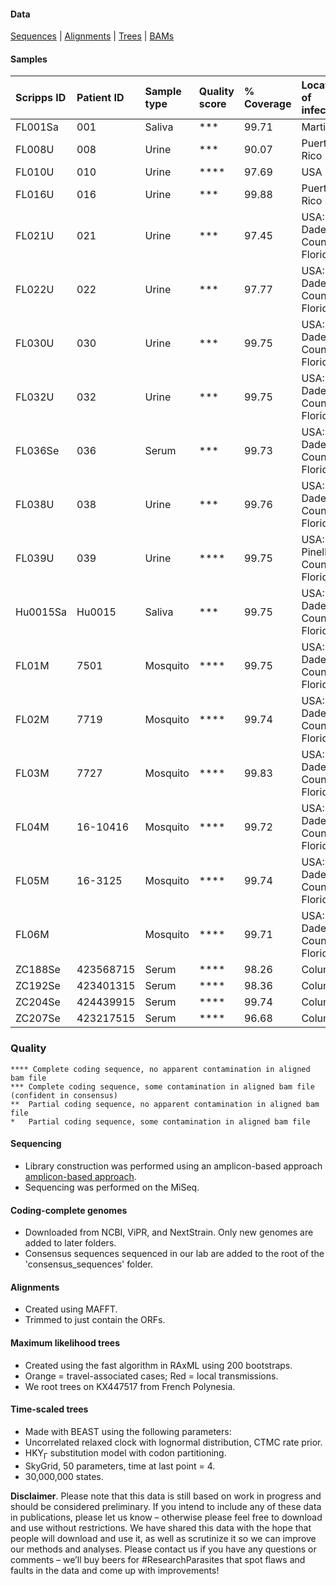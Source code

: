 #### Data
[Sequences](https://github.com/andersen-lab/zika-florida/tree/master/consensus_sequences) | [Alignments](https://github.com/andersen-lab/zika-florida/tree/master/alignments) | [Trees](https://github.com/andersen-lab/zika-florida/tree/master/trees) | [BAMs](https://www.dropbox.com/sh/87bnqj83mwgw8br/AADWjkfL5bZ22XvemlMOUhBOa?dl=0)

#### Samples

| Scripps ID | Patient ID | Sample type | Quality score | % Coverage |Location of infection     |
| :---       |       :--- | :---        | :---          |       :--- |:---                      |
| FL001Sa    |        001 | Saliva      | ***           |      99.71 |Martinique                |
| FL008U     |        008 | Urine       | ***           |      90.07 |Puerto Rico               |
| FL010U     |        010 | Urine       | ****          |      97.69 |USA                       |
| FL016U     |        016 | Urine       | ***           |      99.88 |Puerto Rico               |
| FL021U     |        021 | Urine       | ***           |      97.45 |USA: Dade County, Florida |
| FL022U     |        022 | Urine       | ***           |      97.77 |USA: Dade County, Florida |
| FL030U     |        030 | Urine       | ***           |      99.75 |USA: Dade County, Florida |
| FL032U     |        032 | Urine       | ***           |      99.75 |USA: Dade County, Florida |
| FL036Se    |        036 | Serum       | ***           |      99.73 |USA: Dade County, Florida |
| FL038U     |        038 | Urine       | ***           |      99.76 |USA: Dade County, Florida |
| FL039U     |        039 | Urine       | ****          |      99.75 |USA: Pinellas County, Florida |
| Hu0015Sa   |     Hu0015 | Saliva      | ***           |      99.75 |USA: Dade County, Florida |
| FL01M      |       7501 | Mosquito    | ****          |      99.75 |USA: Dade County, Florida |
| FL02M      |       7719 | Mosquito    | ****          |      99.74 |USA: Dade County, Florida |
| FL03M      |       7727 | Mosquito    | ****          |      99.83 |USA: Dade County, Florida |
| FL04M      |   16-10416 | Mosquito    | ****          |      99.72 |USA: Dade County, Florida |
| FL05M      |    16-3125 | Mosquito    | ****          |      99.74 |USA: Dade County, Florida |
| FL06M      |            | Mosquito    | ****          |      99.71 |USA: Dade County, Florida |
| ZC188Se    |  423568715 | Serum       | ****          |      98.26 |Columbia                  |
| ZC192Se    |  423401315 | Serum       | ****          |      98.36 |Columbia                  |
| ZC204Se    |  424439915 | Serum       | ****          |      99.74 |Columbia                  |
| ZC207Se    |  423217515 | Serum       | ****          |      96.68 |Columbia                  |

### Quality
```
**** Complete coding sequence, no apparent contamination in aligned bam file
***	Complete coding sequence, some contamination in aligned bam file (confident in consensus)
**	Partial coding sequence, no apparent contamination in aligned bam file
*	Partial coding sequence, some contamination in aligned bam file
```

#### Sequencing
* Library construction was performed using an amplicon-based approach [amplicon-based approach](https://docs.google.com/document/d/1PilT4w5jHO-ROsE8TL5WBGa0wSCdTHAsNl1LIOYiTgk).
* Sequencing was performed on the MiSeq.

#### Coding-complete genomes
* Downloaded from NCBI, ViPR, and NextStrain. Only new genomes are added to later folders.
* Consensus sequences sequenced in our lab are added to the root of the 'consensus_sequences' folder.

#### Alignments
* Created using MAFFT.
* Trimmed to just contain the ORFs.

#### Maximum likelihood trees
* Created using the fast algorithm in RAxML using 200 bootstraps.
* Orange = travel-associated cases; Red = local transmissions.
* We root trees on KX447517 from French Polynesia.

#### Time-scaled trees 
* Made with BEAST using the following parameters:
 * Uncorrelated relaxed clock with lognormal distribution, CTMC rate prior.
 * HKY<sub>&#915;</sub> substitution model with codon partitioning.
 * SkyGrid, 50 parameters, time at last point = 4.
 * 30,000,000 states.

**Disclaimer**. Please note that this data is still based on work in progress and should be considered preliminary. If you intend to include any of these data in publications, please let us know – otherwise please feel free to download and use without restrictions. We have shared this data with the hope that people will download and use it, as well as scrutinize it so we can improve our methods and analyses. Please contact us if you have any questions or comments – we’ll buy beers for #ResearchParasites that spot flaws and faults in the data and come up with improvements!
